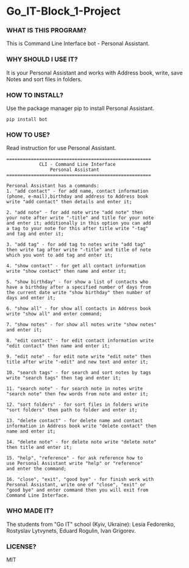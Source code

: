 # Go_IT-Block_1-Project
### WHAT IS THIS PROGRAM?
This is Command Line Interface bot - Personal Assistant.
### WHY SHOULD I USE IT?
It is your Personal Assistant and works with Address book, write, save Notes and sort files in folders.
### HOW TO INSTALL?
Use the package manager pip to install Personal Assistant.
```
pip install bot
```
### HOW TO USE?
Read instruction for use Personal Assistant.

    =====================================================
                CLI - Command Line Interface
                    Personal Assistant
    =====================================================

    Personal Assistant has a commands:
    1. "add contact" - for add name, contact information
    (phone, e-mail),birthday and address to Address book
    write "add contact" then details and enter it;

    2. "add note" - for add note write "add note" then 
    your note after write "-title" and title for your note
    and enter it; additionally in this option you can add
    a tag to your note for this after title write "-tag"
    and tag and enter it;

    3. "add tag" - for add tag to notes write "add tag"
    then write tag after write "-title" and title of note
    which you wont to add tag and enter it;

    4. "show contact" - for get all contact information
    write "show contact" then name and enter it;

    5. "show birthday" - for show a list of contacts who
    have a birthday after a specified number of days from
    the current date write "show birthday" then number of
    days and enter it;

    6. "show all" - for show all contacts in Address book
    write "show all" and enter command;

    7. "show notes" - for show all notes write "show notes"
    and enter it;

    8. "edit contact" - for edit contact information write
    "edit contact" then name and enter it;

    9. "edit note" - for edit note write "edit note" then
    title after write "-edit" and new text and enter it;

    10. "search tags" - for search and sort notes by tags
    write "search tags" then tag and enter it;

    11. "search note" - for search note in notes write
    "search note" then few words from note and enter it;

    12. "sort folders" - for sort files in folders write
    "sort folders" then path to folder and enter it;

    13. "delete contact" - for delete name and contact
    information in Address book write "delete contact" then
    name and enter it;

    14. "delete note" - for delete note write "delete note"
    then title and enter it;

    15. "help", "reference" - for ask reference how to
    use Personal Assistant write "help" or "reference"
    and enter the command;

    16. "close", "exit", "good bye" - for finish work with
    Personal Assistant, write one of "close", "exit" or
    "good bye" and enter command then you will exit from
    Command Line Interface.
### WHO MADE IT?
The students from "Go IT" school (Kyiv, Ukraine): Lesia Fedorenko, Rostyslav Lytvynets, Eduard Rogulin, Ivan Grigorev.
### LICENSE?
MIT
